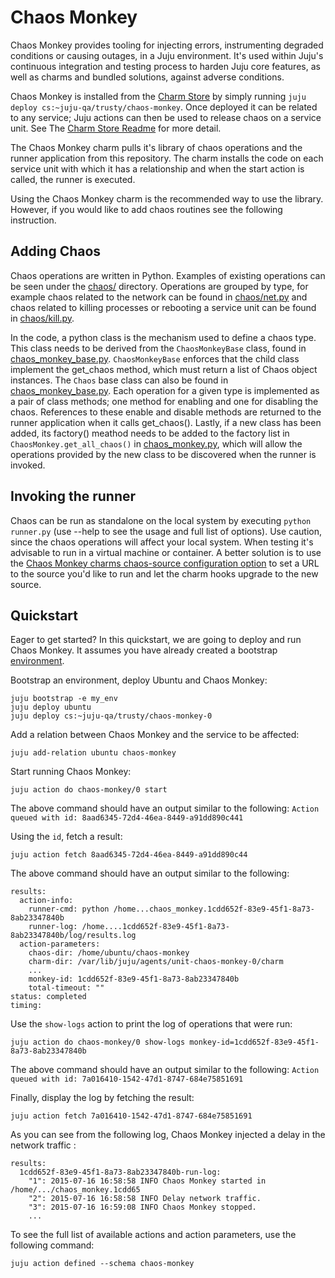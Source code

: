 # Chaos Monkey

Chaos Monkey provides tooling for injecting errors, instrumenting degraded conditions or causing outages, in a Juju environment. It's used within Juju's continuous integration and testing process to harden Juju core features, as well as charms and bundled solutions, against adverse conditions. 

Chaos Monkey is installed from the [Charm Store](https://jujucharms.com/u/juju-qa/chaos-monkey) by simply running `juju deploy cs:~juju-qa/trusty/chaos-monkey`. Once deployed it can be related to any service; Juju actions can then be used to release chaos on a service unit. See The [Charm Store Readme](https://jujucharms.com/u/juju-qa/chaos-monkey) for more detail.

The Chaos Monkey charm pulls it's library of chaos operations and the runner application from this repository. The charm installs the code on each service unit with which it has a relationship and when the start action is called, the runner is executed.

Using the Chaos Monkey charm is the recommended way to use the library. However, if you would like to add chaos routines see the following instruction.

## Adding Chaos

Chaos operations are written in Python. Examples of existing operations can be seen under the [chaos/](https://github.com/juju/chaos-monkey/blob/master/chaos) directory. Operations are grouped by type, for example chaos related to the network can be found in [chaos/net.py](https://github.com/juju/chaos-monkey/blob/master/chaos/net.py) and chaos related to killing processes or rebooting a service unit can be found in [chaos/kill.py](https://github.com/juju/chaos-monkey/blob/master/chaos/kill.py). 

In the code, a python class is the mechanism used to define a chaos type. This class needs to be derived from the `ChaosMonkeyBase` class, found in [chaos_monkey_base.py](https://github.com/juju/chaos-monkey/blob/master/chaos_monkey_base.py). `ChaosMonkeyBase` enforces that the child class implement the get_chaos method, which must return a list of Chaos object instances. The `Chaos` base class can also be found in [chaos_monkey_base.py](https://github.com/juju/chaos-monkey/blob/master/chaos_monkey_base.py). Each operation for a given type is implemented as a pair of class methods; one method for enabling and one for disabling the chaos. References to these enable and disable methods are returned to the runner application when it calls get_chaos().
Lastly, if a new class has been added, its factory() meathod needs to be added to the factory list in `ChaosMonkey.get_all_chaos()` in [chaos_monkey.py](https://github.com/juju/chaos-monkey/blob/master/chaos_monkey.py), which will allow the operations provided by the new class to be discovered when the runner is invoked.

## Invoking the runner

Chaos can be run as standalone on the local system by executing `python runner.py` (use --help to see the usage and full list of options). Use caution, since the chaos operations will affect your local system. When testing it's advisable to run in a virtual machine or container. A better solution is to use the [Chaos Monkey charms chaos-source configuration option](https://jujucharms.com/u/juju-qa/chaos-monkey#charm-config-chaos-source) to set a URL to the source you'd like to run and let the charm hooks upgrade to the new source.

## Quickstart 

Eager to get started? In this quickstart, we are going to deploy and run Chaos Monkey. It assumes you have already created a bootstrap [environment](https://jujucharms.com/docs/stable/getting-started#configuring).

Bootstrap an environment, deploy Ubuntu and Chaos Monkey:

```
juju bootstrap -e my_env
juju deploy ubuntu
juju deploy cs:~juju-qa/trusty/chaos-monkey-0
```

Add a relation between Chaos Monkey and the service to be affected:

`juju add-relation ubuntu chaos-monkey`

Start running Chaos Monkey: 

`juju action do chaos-monkey/0 start`

The above command should have an output similar to the following: 
`Action queued with id: 8aad6345-72d4-46ea-8449-a91dd890c441`

Using the `id`, fetch a result:

`juju action fetch 8aad6345-72d4-46ea-8449-a91dd890c44`

The above command should have an output similar to the following:

```
results:
  action-info:
    runner-cmd: python /home...chaos_monkey.1cdd652f-83e9-45f1-8a73-8ab23347840b
    runner-log: /home....1cdd652f-83e9-45f1-8a73-8ab23347840b/log/results.log
  action-parameters:
    chaos-dir: /home/ubuntu/chaos-monkey
    charm-dir: /var/lib/juju/agents/unit-chaos-monkey-0/charm
    ...
    monkey-id: 1cdd652f-83e9-45f1-8a73-8ab23347840b
    total-timeout: ""
status: completed
timing:
```
Use the `show-logs` action to print the log of operations that were run:

`juju action do chaos-monkey/0 show-logs monkey-id=1cdd652f-83e9-45f1-8a73-8ab23347840b`

The above command should have an output similar to the following: `Action queued with id: 7a016410-1542-47d1-8747-684e75851691`

Finally, display the log by fetching the result:

`juju action fetch 7a016410-1542-47d1-8747-684e75851691`

As you can see from the following log, Chaos Monkey injected a delay in the network traffic :
```
results:
  1cdd652f-83e9-45f1-8a73-8ab23347840b-run-log:
    "1": 2015-07-16 16:58:58 INFO Chaos Monkey started in /home/.../chaos_monkey.1cdd65
    "2": 2015-07-16 16:58:58 INFO Delay network traffic.
    "3": 2015-07-16 16:59:08 INFO Chaos Monkey stopped.
    ...
```

To see the full list of available actions and action parameters, use the following command:

`juju action defined --schema chaos-monkey`



